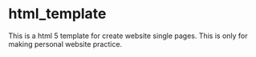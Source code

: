 # html_template
This is a html 5 template for create website single pages. This is only for making personal website practice.
